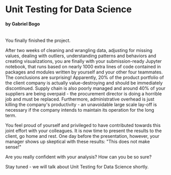 # Unit Testing for Data Science
#### by Gabriel Bogo  <br><br>

You finally finished the project.  

After two weeks of cleaning and wrangling data, adjusting for missing values, dealing with outliers, understanding patterns and behaviors and creating visualizations, you are finally with your submission-ready Jupyter notebook, that runs based on nearly 1000 extra lines of code contained in packages and modules written by yourself and your other four teammates. The conclusions are surprising! Apparently, 20% of the product portfolio of the client company is actually value-destroying and should be immediately discontinued. Supply chain is also poorly managed and around 40% of your suppliers are being overpaid - the procurement director is doing a horrible job and must be replaced. Furthermore, administrative overhead is just killing the company's productivity - an unavoidable large scale lay-off is necessary if the company intends to maintain its operation for the long term.

You feel proud of yourself and privileged to have contributed towards this joint effort with your colleagues. It is now time to present the results to the client, go home and rest. One day before the presentation, however, your manager shows up skeptical with these results: "This does not make sense!"

Are you really confident with your analysis? How can you be so sure?

Stay tuned - we will talk about Unit Testing for Data Science shortly.
